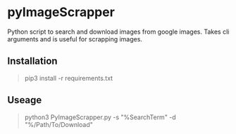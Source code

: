 # pyImageScrapper
Python script to search and download images from google images. Takes cli arguments and is useful for scrapping images.

##  Installation
  > pip3 install -r requirements.txt

##  Useage
  > python3 PyImageScrapper.py -s "%SearchTerm" -d "%/Path/To/Download"
